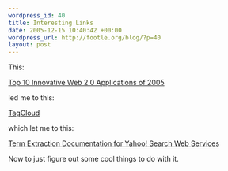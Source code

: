```yaml
--- 
wordpress_id: 40
title: Interesting Links
date: 2005-12-15 10:40:42 +00:00
wordpress_url: http://footle.org/blog/?p=40
layout: post
---
```

This:

<a href="http://www.articledashboard.com/Article/Top-10-Innovative-Web-2-0-Applications-of-2005/10891">Top 10 Innovative Web 2.0 Applications of 2005</a>

led me to this:

<a href="http://www.tagcloud.com/">TagCloud</a>

which let me to this:

<a href="http://developer.yahoo.net/search/content/V1/termExtraction.html">Term Extraction Documentation for Yahoo! Search Web Services</a>

Now to just figure out some cool things to do with it.

